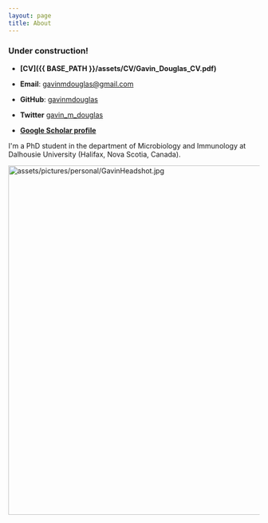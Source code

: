 ```yaml
---
layout: page
title: About
---
```

### Under construction!
  
* **[CV]({{ BASE_PATH }}/assets/CV/Gavin_Douglas_CV.pdf)**  
  
* **Email**: gavinmdouglas@gmail.com
  
* **GitHub**: [gavinmdouglas](https://github.com/gavinmdouglas)  
    
* **Twitter** [gavin_m_douglas](https://twitter.com/gavin_m_douglas)     
  
* **[Google Scholar profile](https://scholar.google.ca/citations?hl=en&user=EhhXPUkAAAAJ)**     
    
I'm a PhD student in the department of Microbiology and Immunology at Dalhousie University (Halifax, Nova Scotia, Canada).

<td class="left">
        <img src="{{ BASE_PATH }}/assets/pictures/personal/GavinHeadshot.jpg" alt="assets/pictures/personal/GavinHeadshot.jpg" title="GavinHeadshot" align="middle" height="700" width="600">
</td>
  
